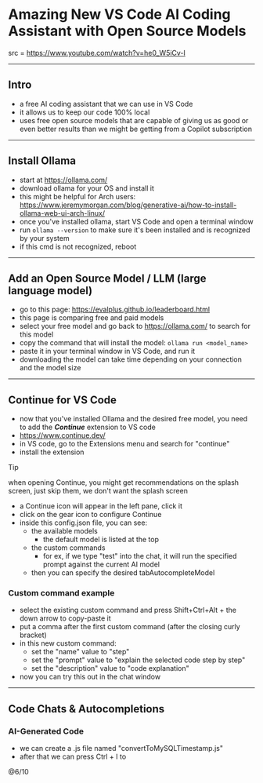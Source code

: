 # Amazing New VS Code AI Coding Assistant with Open Source Models

src = https://www.youtube.com/watch?v=he0_W5iCv-I

---

## Intro

- a free AI coding assistant that we can use in VS Code
- it allows us to keep our code 100% local
- uses free open source models that are capable of giving us as good or even better results than we might be getting from a Copilot subscription

---

## Install Ollama

- start at https://ollama.com/
- download ollama for your OS and install it
- this might be helpful for Arch users: https://www.jeremymorgan.com/blog/generative-ai/how-to-install-ollama-web-ui-arch-linux/
- once you've installed ollama, start VS Code and open a terminal window
- run `ollama --version` to make sure it's been installed and is recognized by your system
- if this cmd is not recognized, reboot

---

## Add an Open Source Model / LLM (large language model)

- go to this page: https://evalplus.github.io/leaderboard.html
- this page is comparing free and paid models
- select your free model and go back to https://ollama.com/ to search for this model
- copy the command that will install the model: `ollama run <model_name>`
- paste it in your terminal window in VS Code, and run it
- downloading the model can take time depending on your connection and the model size

---

## Continue for VS Code

- now that you've installed Ollama and the desired free model, you need to add the ***Continue*** extension to VS code
- https://www.continue.dev/
- in VS code, go to the Extensions menu and search for "continue"
- install the extension

>[!tip]
>when opening Continue, you might get recommendations on the splash screen, just skip them, we don't want the splash screen

- a Continue icon will appear in the left pane, click it
- click on the gear icon to configure Continue
- inside this config.json file, you can see:
  - the available models
    - the default model is listed at the top
  - the custom commands
    - for ex, if we type "test" into the chat, it will run the specified prompt against the current AI model
  - then you can specify the desired tabAutocompleteModel

### Custom command example

- select the existing custom command and press Shift+Ctrl+Alt + the down arrow to copy-paste it
- put a comma after the first custom command (after the closing curly bracket)
- in this new custom command:
  - set the "name" value to "step"
  - set the "prompt" value to "explain the selected code step by step"
  - set the "description" value to "code explanation"
- now you can try this out in the chat window

---

## Code Chats & Autocompletions

### AI-Generated Code 

- we can create a .js file named "convertToMySQLTimestamp.js"
- after that we can press Ctrl + I to 



@6/10
